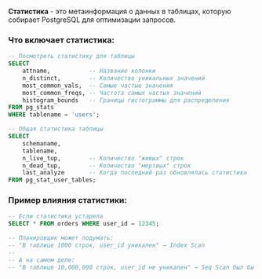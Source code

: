 **Статистика** - это метаинформация о данных в таблицах, которую собирает PostgreSQL для оптимизации запросов.

### **Что включает статистика:**

```sql
-- Посмотреть статистику для таблицы
SELECT 
    attname,           -- Название колонки
    n_distinct,        -- Количество уникальных значений
    most_common_vals,  -- Самые частые значения
    most_common_freqs, -- Частота самых частых значений
    histogram_bounds   -- Границы гистограммы для распределения
FROM pg_stats 
WHERE tablename = 'users';

-- Общая статистика таблицы
SELECT 
    schemaname,
    tablename,
    n_live_tup,        -- Количество "живых" строк
    n_dead_tup,        -- Количество "мертвых" строк
    last_analyze       -- Когда последний раз обновлялась статистика
FROM pg_stat_user_tables;
```

### **Пример влияния статистики:**

```sql
-- Если статистика устарела
SELECT * FROM orders WHERE user_id = 12345;

-- Планировщик может подумать:
-- "В таблице 1000 строк, user_id уникален" → Index Scan
-- 
-- А на самом деле:
-- "В таблице 10,000,000 строк, user_id не уникален" → Seq Scan был бы лучше
```